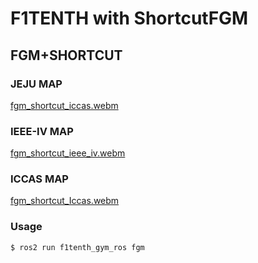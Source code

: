 # F1TENTH with ShortcutFGM 
## FGM+SHORTCUT
### JEJU MAP
[fgm_shortcut_iccas.webm](https://github.com/user-attachments/assets/a7646f71-9a67-4281-9b30-00f2f903b8ea)   
### IEEE-IV MAP   
[fgm_shortcut_ieee_iv.webm](https://github.com/user-attachments/assets/2c5a97dd-c5a4-481b-ac3a-6a2e5f318cec)  
### ICCAS MAP
[fgm_shortcut_Iccas.webm](https://github.com/user-attachments/assets/fbed974a-a596-4d37-a6de-cd28a2c61bad)
### Usage  
```
$ ros2 run f1tenth_gym_ros fgm
```
